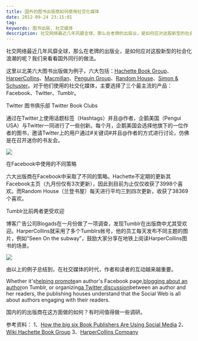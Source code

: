 ```yaml
---
title: 国外的图书出版商如何使用社交化媒体
date: 2012-09-24 23:15:01
tag: 
keywords: 图书出版, 社交媒体
description: 社交网络最近几年风靡全球，那么在老牌的出版业，是如何应对这股新型的社会化浪潮的呢？我们来看看国外同行的做法。
---
```



社交网络最近几年风靡全球，那么在老牌的出版业，是如何应对这股新型的社会化浪潮的呢？我们来看看国外同行的做法。

这里以北美六大图书出版做为例子，六大包括：[Hachette Book Group](http://www.hachettebookgroup.com/)、[HarperCollins](http://wenku.baidu.com/view/8044a67c27284b73f242506a.html)、[Macmillan](http://www.macmillan.com/)、[Penguin Group](http://www.penguin.com/)、[Random House](http://www.randomhouse.com/)、[Simon & Schuster](http://www.simonandschuster.com/)。对于他们使用的社交化媒体，主要选择了三个最主流的产品：Facebook、Twitter、Tumblr。


Twitter 图书俱乐部 Twitter Book Clubs

通过在Twitter上使用话题标签（Hashtags）并且@作者，企鹅美国（Pengui USA）与Twitter一同进行了一些创新。每个月，企鹅美国会选择他旗下的一位作者的图书，邀请Twitter上的用户通过#关键词#并且@作者的方式进行讨论，仿佛是在召开迷你的书友会。

![](/20120924-publisher-in-social/201209242318217862.png)

在Facebook中使用的不同策略

六大出版商在Facebook中采取了不同的策略。Hachette不定期的更新其Facebook主页（九月份仅有3次更新），因此到目前为止仅仅收获了3998个喜欢。而Random House（兰登书屋）每天进行平均三到四次更新，收获了38369个喜欢。

Tumblr比前两者更受欢迎

博客广告公司Blogads在一月份做了一项调查，发现Tumblr在出版商中尤其受欢迎。HarperCollins就采用了多个Tumblrs帐号，他的员工每天发布不同主题的图片，例如“Seen On the subway”，鼓励大家分享在地铁上阅读HarperCollins图书的场景。

![](/20120924-publisher-in-social/201209242318451866.png)

由以上的例子总结到，在社交媒体的时代，作者和读者的互动越来越重要。

Whether it's[helping promote](http://www.hachettebookgroup.com/publishing_facebook.aspx)an author's Facebook page,[blogging about an author](http://wwnorton.tumblr.com/post/13890658901/gza-at-mit)on Tumblr, or organizing[a Twitter discussion](https://twitter.com/#!/search/realtime/%23readpenguin)between an author and her readers, the publishing houses understand that the Social Web is all about authors engaging with their readers.

国内的的出版商在这方面做的如何？有时间值得做一些调研。

参考资料：
1、[How the big six Book Publishers Are Using Social Media](http://www.readwriteweb.com/archives/how-the-big-six-book-publishers-are-using-social-media.php)
2、[Wiki Hachette Book Group](http://en.wikipedia.org/wiki/Hachette_Book_Group_USA)
3、[HarperCollins Company](http://wenku.baidu.com/view/8044a67c27284b73f242506a.html)

